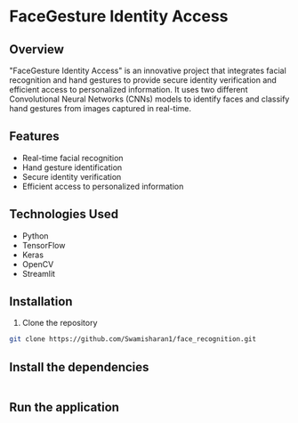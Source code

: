 # FaceGesture Identity Access

## Overview
"FaceGesture Identity Access" is an innovative project that integrates facial recognition and hand gestures to provide secure identity verification and efficient access to personalized information. It uses two different Convolutional Neural Networks (CNNs) models to identify faces and classify hand gestures from images captured in real-time.

## Features
- Real-time facial recognition
- Hand gesture identification
- Secure identity verification
- Efficient access to personalized information

## Technologies Used
- Python
- TensorFlow
- Keras
- OpenCV
- Streamlit

## Installation
1. Clone the repository
```bash
git clone https://github.com/Swamisharan1/face_recognition.git
```

## Install the dependencies
```pip install -r requirements.txt
```

## Run the application
```streamlit run app.py
```
